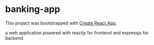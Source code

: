 # banking-app

This project was bootstrapped with [Create React App](https://github.com/facebook/create-react-app).

a web application powered with reactjs for frontend and expressjs for backend
